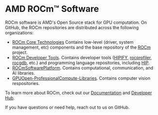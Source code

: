 # AMD ROCm™ Software

ROCm software is AMD's Open Source stack for GPU computation. On GitHub, the ROCm repositories are distributed across the following organizations:

- [ROCm Core Technologies](https://github.com/RadeonOpenCompute) Contains low-level (driver, system management, etc) components and the base repository of the [ROCm](https://github.com/RadeonOpenCompute/ROCm) project.
- [ROCm Developer Tools](https://github.com/ROCm-Developer-Tools). Contains developer tools ([HIPIFY](https://github.com/ROCm-Developer-Tools/HIPIFY), [rocprofiler](https://github.com/ROCm-Developer-Tools/rocprofiler), [rocgdb](https://github.com/ROCm-Developer-Tools/rocgdb), etc.) and programming language repositories, including [HIP](https://github.com/ROCm-Developer-Tools/HIP).
- [ROCmSoftwarePlatform](https://github.com/ROCmSoftwarePlatform). Contains computational, communication, and AI libraries.
- [GPUOpen-ProfessionalCompute-Libraries](https://github.com/GPUOpen-ProfessionalCompute-Libraries). Contains computer vision respositories.

To learn more about ROCm, check out our [Documentation](https://rocm.docs.amd.com/en/latest/) and [Developer Hub](https://www.amd.com/en/developer/rocm-hub.html).

If you have questions or need help, reach out to us on GitHub.
